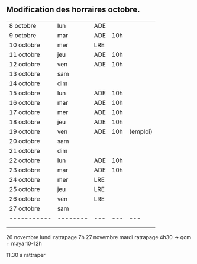 
## Modification des horraires octobre. 

||||||
|-----------|--------|---|---|---|
|8 octobre 	|lun|ADE 
|9 octobre 	|mar|ADE|10h
|10 octobre |mer|LRE
|11 octobre |jeu|ADE|10h
|12 octobre |ven|ADE|10h
|13 octobre |sam
|14 octobre |dim
|15 octobre |lun|ADE|10h
|16 octobre |mar|ADE|10h
|17 octobre |mer|ADE|10h
|18 octobre |jeu|ADE|10h
|19 octobre |ven|ADE|10h|(emploi)
|20 octobre |sam
|21 octobre |dim
|22 octobre |lun|ADE|10h
|23 octobre |mar|ADE|10h
|24 octobre |mer|LRE 
|25 octobre |jeu|LRE
|26 octobre |ven|LRE
|27 octobre |sam
|-----------|--------|---|---|---|
||||||
||||||
26 novembre 	lundi	ratrapage 7h
27 novembre 	mardi	ratrapage 4h30 -> qcm +  maya  10-12h


11.30 à rattraper 